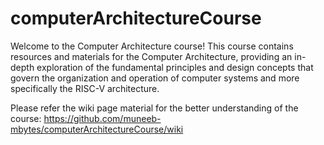 # computerArchitectureCourse

Welcome to the Computer Architecture course! This course contains resources and materials for the Computer Architecture, providing an in-depth exploration of the fundamental principles and design concepts that govern the organization and operation of computer systems and more specifically the  RISC-V architecture.

Please refer the wiki page material for the better understanding of the course:
https://github.com/muneeb-mbytes/computerArchitectureCourse/wiki
